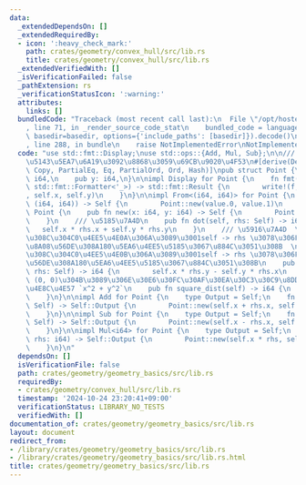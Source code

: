 ```yaml
---
data:
  _extendedDependsOn: []
  _extendedRequiredBy:
  - icon: ':heavy_check_mark:'
    path: crates/geometry/convex_hull/src/lib.rs
    title: crates/geometry/convex_hull/src/lib.rs
  _extendedVerifiedWith: []
  _isVerificationFailed: false
  _pathExtension: rs
  _verificationStatusIcon: ':warning:'
  attributes:
    links: []
  bundledCode: "Traceback (most recent call last):\n  File \"/opt/hostedtoolcache/Python/3.10.15/x64/lib/python3.10/site-packages/onlinejudge_verify/documentation/build.py\"\
    , line 71, in _render_source_code_stat\n    bundled_code = language.bundle(stat.path,\
    \ basedir=basedir, options={'include_paths': [basedir]}).decode()\n  File \"/opt/hostedtoolcache/Python/3.10.15/x64/lib/python3.10/site-packages/onlinejudge_verify/languages/rust.py\"\
    , line 288, in bundle\n    raise NotImplementedError\nNotImplementedError\n"
  code: "use std::fmt::Display;\nuse std::ops::{Add, Mul, Sub};\n\n/// \u4E8C\u6B21\
    \u5143\u5EA7\u6A19\u3092\u8868\u3059\u69CB\u9020\u4F53\n#[derive(Debug, Clone,\
    \ Copy, PartialEq, Eq, PartialOrd, Ord, Hash)]\npub struct Point {\n    pub x:\
    \ i64,\n    pub y: i64,\n}\n\nimpl Display for Point {\n    fn fmt(&self, f: &mut\
    \ std::fmt::Formatter<'_>) -> std::fmt::Result {\n        write!(f, \"{} {}\"\
    , self.x, self.y)\n    }\n}\n\nimpl From<(i64, i64)> for Point {\n    fn from(value:\
    \ (i64, i64)) -> Self {\n        Point::new(value.0, value.1)\n    }\n}\n\nimpl\
    \ Point {\n    pub fn new(x: i64, y: i64) -> Self {\n        Point { x, y }\n\
    \    }\n    /// \u5185\u7A4D\n    pub fn dot(self, rhs: Self) -> i64 {\n     \
    \   self.x * rhs.x + self.y * rhs.y\n    }\n    /// \u5916\u7A4D  \n    /// \u3053\
    \u308C\u304C0\u4EE5\u4E0A\u306A\u3089\u3001self -> rhs \u3078\u306F\u53CD\u6642\
    \u8A08\u56DE\u308A180\u5EA6\u4EE5\u5185\u3067\u884C\u3051\u308B  \n    /// \u3053\
    \u308C\u304C0\u4EE5\u4E0B\u306A\u3089\u3001self -> rhs \u3078\u306F\u6642\u8A08\
    \u56DE\u308A180\u5EA6\u4EE5\u5185\u3067\u884C\u3051\u308B\n    pub fn cross(self,\
    \ rhs: Self) -> i64 {\n        self.x * rhs.y - self.y * rhs.x\n    }\n    ///\
    \ (0, 0)\u304B\u3089\u306E\u30E6\u30FC\u30AF\u30EA\u30C3\u30C9\u8DDD\u96E2\u306E\
    \u4E8C\u4E57 `x^2 + y^2`\n    pub fn square_dist(self) -> i64 {\n        self.dot(self)\n\
    \    }\n}\n\nimpl Add for Point {\n    type Output = Self;\n    fn add(self, rhs:\
    \ Self) -> Self::Output {\n        Point::new(self.x + rhs.x, self.y + rhs.y)\n\
    \    }\n}\n\nimpl Sub for Point {\n    type Output = Self;\n    fn sub(self, rhs:\
    \ Self) -> Self::Output {\n        Point::new(self.x - rhs.x, self.y - rhs.y)\n\
    \    }\n}\n\nimpl Mul<i64> for Point {\n    type Output = Self;\n    fn mul(self,\
    \ rhs: i64) -> Self::Output {\n        Point::new(self.x * rhs, self.y * rhs)\n\
    \    }\n}\n"
  dependsOn: []
  isVerificationFile: false
  path: crates/geometry/geometry_basics/src/lib.rs
  requiredBy:
  - crates/geometry/convex_hull/src/lib.rs
  timestamp: '2024-10-24 23:20:41+09:00'
  verificationStatus: LIBRARY_NO_TESTS
  verifiedWith: []
documentation_of: crates/geometry/geometry_basics/src/lib.rs
layout: document
redirect_from:
- /library/crates/geometry/geometry_basics/src/lib.rs
- /library/crates/geometry/geometry_basics/src/lib.rs.html
title: crates/geometry/geometry_basics/src/lib.rs
---
```

